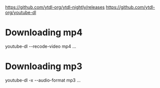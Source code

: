 https://github.com/ytdl-org/ytdl-nightly/releases
https://github.com/ytdl-org/youtube-dl

# Downloading mp4
youtube-dl --recode-video mp4 ...

# Downloading mp3
youtube-dl -x --audio-format mp3 ...